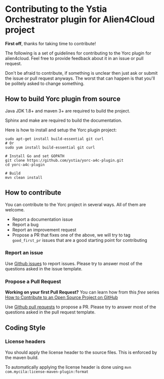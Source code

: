 # Contributing to the Ystia Orchestrator plugin for Alien4Cloud project

**First off**, thanks for taking time to contribute!

The following is a set of guidelines for contributing to the Yorc plugin for alien4cloud.
Feel free to provide feedback about it in an issue or pull request.

Don't be afraid to contribute, if something is unclear then just ask or submit the issue or pull request
anyways. The worst that can happen is that you'll be politely asked to change something.

## How to build Yorc plugin from source

Java JDK 1.8+ and maven 3+ are required to build the project.

Sphinx and make are required to build the documentation.

Here is how to install and setup the Yorc plugin project:

    sudo apt-get install build-essential git curl
    # Or
    sudo yum install build-essential git curl

    # Install Go and set GOPATH
    git clone https://github.com/ystia/yorc-a4c-plugin.git
    cd yorc-a4c-plugin

    # Build
    mvn clean install

## How to contribute

You can contribute to the Yorc project in several ways. All of them are welcome.

* Report a documentation issue
* Report a bug
* Report an improvement request
* Propose a PR that fixes one of the above, we will try to tag `good_first_pr` issues that are a good starting point for contributing

### Report an issue

Use [Github issues](https://github.com/ystia/yorc-a4c-plugin/issues) to report issues.
Please try to answer most of the questions asked in the issue template.

### Propose a Pull Request

**Working on your first Pull Request?** You can learn how from this *free* series [How to Contribute to an Open Source Project on GitHub](https://egghead.io/series/how-to-contribute-to-an-open-source-project-on-github)

Use [Github pull requests](https://github.com/ystia/yorc-a4c-plugin/pulls) to propose a PR.
Please try to answer most of the questions asked in the pull request template.

## Coding Style

<!--
TODO: sounds a good idea to include a checkstyle for this project
-->

### License headers

You should apply the license header to the source files. This is enforced by the maven build.

To automatically applying the license header is done using `mvn com.mycila:license-maven-plugin:format`
